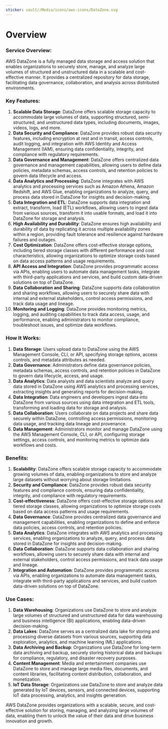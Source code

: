 ```yaml
---
sticker: vault//Media/icons/aws-icons/DataZone.svg
---
```

# Overview

### Service Overview:

AWS DataZone is a fully managed data storage and access solution that enables organizations to securely store, manage, and analyze large volumes of structured and unstructured data in a scalable and cost-effective manner. It provides a centralized repository for data storage, facilitating data governance, collaboration, and analysis across distributed environments.

### Key Features:

1. **Scalable Data Storage**: DataZone offers scalable storage capacity to accommodate large volumes of data, supporting structured, semi-structured, and unstructured data types, including documents, images, videos, logs, and more.
2. **Data Security and Compliance**: DataZone provides robust data security features, including encryption at rest and in transit, access controls, audit logging, and integration with AWS Identity and Access Management (IAM), ensuring data confidentiality, integrity, and compliance with regulatory requirements.
3. **Data Governance and Management**: DataZone offers centralized data governance and management capabilities, allowing users to define data policies, metadata schemas, access controls, and retention policies to govern data lifecycle and access.
4. **Data Analytics and Processing**: DataZone integrates with AWS analytics and processing services such as Amazon Athena, Amazon Redshift, and AWS Glue, enabling organizations to analyze, query, and process data stored in DataZone for insights and decision-making.
5. **Data Integration and ETL**: DataZone supports data integration and extract, transform, load (ETL) workflows, allowing users to ingest data from various sources, transform it into usable formats, and load it into DataZone for storage and analysis.
6. **High Availability and Durability**: DataZone ensures high availability and durability of data by replicating it across multiple availability zones within a region, providing fault tolerance and resilience against hardware failures and outages.
7. **Cost Optimization**: DataZone offers cost-effective storage options, including tiered storage classes with different performance and cost characteristics, allowing organizations to optimize storage costs based on data access patterns and usage requirements.
8. **API Access and Integration**: DataZone provides programmatic access via APIs, enabling users to automate data management tasks, integrate with third-party applications and services, and build custom data-driven solutions on top of DataZone.
9. **Data Collaboration and Sharing**: DataZone supports data collaboration and sharing workflows, allowing users to securely share data with internal and external stakeholders, control access permissions, and track data usage and lineage.
10. **Monitoring and Logging**: DataZone provides monitoring metrics, logging, and auditing capabilities to track data access, usage, and performance, enabling administrators to monitor compliance, troubleshoot issues, and optimize data workflows.

### How It Works:

1. **Data Storage**: Users upload data to DataZone using the AWS Management Console, CLI, or API, specifying storage options, access controls, and metadata attributes as needed.
2. **Data Governance**: Administrators define data governance policies, metadata schemas, access controls, and retention policies in DataZone to govern data lifecycle, access, and usage.
3. **Data Analytics**: Data analysts and data scientists analyze and query data stored in DataZone using AWS analytics and processing services, extracting insights and generating reports for decision-making.
4. **Data Integration**: Data engineers and developers ingest data into DataZone from various sources using data integration and ETL tools, transforming and loading data for storage and analysis.
5. **Data Collaboration**: Users collaborate on data projects and share data securely within DataZone, controlling access permissions, monitoring data usage, and tracking data lineage and provenance.
6. **Data Management**: Administrators monitor and manage DataZone using the AWS Management Console, CLI, or API, configuring storage settings, access controls, and monitoring metrics to optimize data workflows and costs.

### Benefits:

1. **Scalability**: DataZone offers scalable storage capacity to accommodate growing volumes of data, enabling organizations to store and analyze large datasets without worrying about storage limitations.
2. **Security and Compliance**: DataZone provides robust data security features and compliance controls, ensuring data confidentiality, integrity, and compliance with regulatory requirements.
3. **Cost-effectiveness**: DataZone offers cost-effective storage options and tiered storage classes, allowing organizations to optimize storage costs based on data access patterns and usage requirements.
4. **Data Governance**: DataZone provides centralized data governance and management capabilities, enabling organizations to define and enforce data policies, access controls, and retention policies.
5. **Data Analytics**: DataZone integrates with AWS analytics and processing services, enabling organizations to analyze, query, and process data stored in DataZone for insights and decision-making.
6. **Data Collaboration**: DataZone supports data collaboration and sharing workflows, allowing users to securely share data with internal and external stakeholders, control access permissions, and track data usage and lineage.
7. **Integration and Automation**: DataZone provides programmatic access via APIs, enabling organizations to automate data management tasks, integrate with third-party applications and services, and build custom data-driven solutions on top of DataZone.

### Use Cases:

1. **Data Warehousing**: Organizations use DataZone to store and analyze large volumes of structured and unstructured data for data warehousing and business intelligence (BI) applications, enabling data-driven decision-making.
2. **Data Lakes**: DataZone serves as a centralized data lake for storing and processing diverse datasets from various sources, supporting data exploration, analytics, and machine learning (ML) applications.
3. **Data Archiving and Backup**: Organizations use DataZone for long-term data archiving and backup, securely storing historical data and backups for compliance, regulatory, and disaster recovery purposes.
4. **Content Management**: Media and entertainment companies use DataZone to store and manage large media files, documents, and content libraries, facilitating content distribution, collaboration, and monetization.
5. **IoT Data Storage**: Organizations use DataZone to store and analyze data generated by IoT devices, sensors, and connected devices, supporting IoT data processing, analytics, and insights generation.

AWS DataZone provides organizations with a scalable, secure, and cost-effective solution for storing, managing, and analyzing large volumes of data, enabling them to unlock the value of their data and drive business innovation and growth.